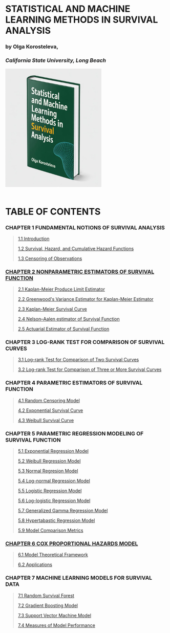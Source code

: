 <!DOCTYPE html>
 <div>
  <h1>STATISTICAL AND MACHINE LEARNING METHODS IN SURVIVAL ANALYSIS </h1>
  <h3>by Olga Korosteleva,</h3>
  <h3><i>California State University, Long Beach</i></h3>
 </div>
   <div>
  <img src="cover.jpeg" style="width:300px;height:370px;"> 
  </div>
  <br>
  <body>
  <p><h1>TABLE OF CONTENTS</h1></p>
  <div class="underline"></div>
</body>
 <p><h3>CHAPTER 1 FUNDAMENTAL NOTIONS OF SURVIVAL ANALYSIS</h3></p>
 <blockquote>
   <p><a href="">1.1 Introduction</a></p>
   <p><a href="">1.2 Survival, Hazard, and Cumulative Hazard Functions</a></p>
   <p><a href="">1.3 Censoring of Observations</p>
 </blockquote>
 <p><h3>CHAPTER 2 NONPARAMETRIC ESTIMATORS OF SURVIVAL FUNCTION </h3></p>
 <blockquote>
   <p><a href="">2.1 Kaplan-Meier Produce Limit Estimator</a></p>
   <p><a href="">2.2 Greenwood's Variance Estimator for Kaplan-Meier Estimator</a></p>
   <p><a href="">2.3 Kaplan-Meier Survival Curve</a></p>
   <p><a href="">2.4 Nelson–Aalen estimator of Survival Function</a></p>
   <p><a href="">2.5 Actuarial Estimator of Survival Function</a></p>
 </blockquote>
 <p><h3>CHAPTER 3 LOG-RANK TEST FOR COMPARISON OF SURVIVAL CURVES</h3></p>
 <blockquote>
  <p><a href="">3.1 Log-rank Test for Comparison of Two Survival Curves</a></p>
  <p><a href="">3.2 Log-rank Test for Comparison of Three or More Survival Curves</a></p>
 </blockquote>
 <p><h3>CHAPTER 4 PARAMETRIC ESTIMATORS OF SURVIVAL FUNCTION</h3></p>
  <blockquote>
  <p><a href="">4.1 Random Censoring Model</a></p>
  <p><a href="">4.2 Exponential Survival Curve</a></p>
  <p><a href="">4.3 Weibull Survival Curve</a></p>
 </blockquote>
 <p><h3>CHAPTER 5 PARAMETRIC REGRESSION MODELING OF SURVIVAL FUNCTION</h3></p>
 <blockquote>
  <p><a href="">5.1 Exponential Regression Model</a></p>
  <p><a href="">5.2 Weibull Regression Model</a></p>
  <p><a href="">5.3 Normal Regresion Model</a>
  <p><a href="">5.4 Log-normal Regression Model</a></p>
  <p><a href="">5.5 Logistic Regression Model</a></p>
  <p><a href="">5.6 Log-logistic Regression Model</a></p>
  <p><a href="">5.7 Generalized Gamma Regression Model</a></p>
  <p><a href="">5.8 Hypertabastic Regression Model</a></p>
  <p><a href="">5.9 Model Comparison Metrics</p>
 </blockquote>
  <p><h3>CHAPTER 6 COX PROPORTIONAL HAZARDS MODEL</h3></p>
 <blockquote>
  <p><a href="">6.1 Model Theoretical Framework</a></p>
  <p><a href="">6.2 Applications</a></p>
 </blockquote>
  <p><h3>CHAPTER 7 MACHINE LEARNING MODELS FOR SURVIVAL DATA</h3></p>
 <blockquote>
  <p><a href="">7.1 Random Survival Forest</a></p>
  <p><a href="">7.2 Gradient Boosting Model</a></p>
  <p><a href="">7.3 Support Vector Machine Model</a></p>
  <p><a href="">7.4 Measures of Model Performance</a></p>
 </blockquote>
